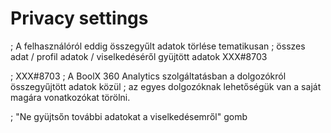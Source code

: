 
# Privacy settings

; A felhasználóról eddig összegyűlt adatok törlése tematikusan
; összes adat / profil adatok / viselkedéséről gyüjtött adatok XXX#8703

; XXX#8703
; A BoolX 360 Analytics szolgáltatásban a dolgozókról összegyűjtött adatok közül
; az egyes dolgozóknak lehetőségük van a saját magára vonatkozókat törölni.

; "Ne gyüjtsőn további adatokat a viselkedésemről" gomb

